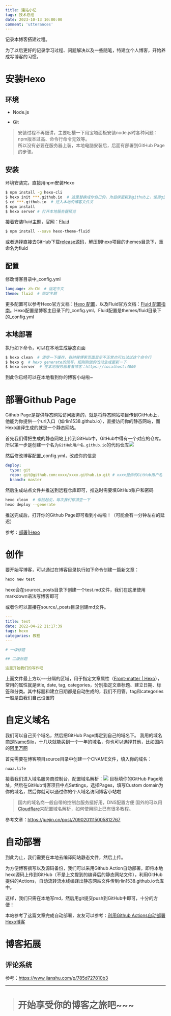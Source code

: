 ```yaml
---
title: 建站小记
tags: 技术总结
date: 2023-10-13 10:00:00
comment: 'utterances'
---
```

记录本博客搭建过程。

为了以后更好的记录学习过程、问题解决以及一些随笔，特建立个人博客，开始养成写博客的习惯。

# 安装Hexo

## 环境

* Node.js

* Git

> 安装过程不再细讲，主要吐槽一下用宝塔面板安装node.js时各种问题：npm版本过高、命令行命令无效等。\
> 所以没有必要在服务器上装，本地电脑安装后，后面有部署到GitHub Page的步骤。

## 安装

环境安装完，直接用npm安装Hexo

``` bash
$ npm install -g hexo-cli
$ hexo init ***.github.io  # 这里替换成你自己的，为后续更新到github上，使用github名字.github.io
$ cd ***.github.io  # 进入本地的博客文件夹
$ npm install
$ hexo server # 打开本地服务器预览
```

接着安装fluid主题，官网：[Fluid](https://hexo.io/themes/)

``` bash
$ npm install --save hexo-theme-fluid
```

或者选择直接去GitHub下载[release源码](https://github.com/fluid-dev/hexo-theme-fluid/releases/tag/v1.9.5)，解压到hexo项目的themes目录下，重命名为fluid

## 配置

修改博客目录中_config.yml

``` yml
language: zh-CN  # 指定中文
theme: fluid  # 指定主题
```

更多配置可以参考Hexo官方文档：[Hexo 配置](https://hexo.io/zh-cn/docs/configuration)，以及Fluid官方文档：[Fluid 配置指南](https://hexo.fluid-dev.com/docs/guide/)。Hexo配置是博客主目录下的_config.yml，Fluid配置是themes/fluid目录下的_config.yml

## 本地部署

执行如下命令，可以在本地生成静态页面

``` bash
$ hexo clean  # 清空一下缓存，有时候博客页面显示不正常也可以试试这个命令行
$ hexo g  # hexo generate的简写，把刚刚做的改动生成更新一下
$ hexo server  # 在本地服务器看看博客：https://localhost:4000
```

到此你已经可以在本地看到你的博客小站啦~

# 部署Github Page

Github Page是提供静态网站访问服务的，就是将静态网站项目传到GitHub上，他能为你提供一个url入口（如rlin1538.github.io），直接访问你的静态网站，而Hexo编译生成的就是一个静态网站。

首先我们得把生成的静态网站上传到GitHub中，GitHub中得有一个对应的仓库。所以第一步是创建一个名为`GitHub用户名.github.io`的代码仓库![](001.png)

然后修改博客配置_config.yml，改成你的信息

``` yml
deploy:
  type: git
  repo: git@github.com:xxxx/xxxx.github.io.git # xxxx是你的GitHub用户名
  branch: master
```

然后生成站点文件并推送到远程仓库即可，推送时需要填GitHub账户和密码

``` bash
hexo clean  # 保险起见，每次我们都清空一下
hexo deploy --generate
```

推送完成后，打开你的Github Page即可看到小站啦！（可能会有一分钟左右的延迟）

参考：[部署|Hexo](https://hexo.io/zh-cn/docs/one-command-deployment)

# 创作

要开始写博客，可以通过在博客目录执行如下命令创建一篇新文章：

``` bash
hexo new test
```
hexo会在source/_posts目录下创建一个test.md文件，我们在这里使用markdown语法写博客即可

或者你可以直接在source/_posts目录创建md文件。

``` yml
---
title: test
date: 2022-04-22 21:17:39
tags: hexo
categories: 教程
---

# 一级标题

## 二级标题

这里开始我们的写作吧
```

上面文件最上方以---分隔的区域，用于指定文章属性（[Front-matter | Hexo](https://hexo.io/zh-cn/docs/front-matter)），常用的属性就是title, date, tag, categories，分别指定文章标题、建立日期、标签和分类。其中标题和建立日期都是自动生成的，我们不用管。tag和categories一般是由我们自己设置的

# 自定义域名

我们可以自己买个域名，然后把GitHub Page绑定到自己的域名下。
我用的域名商是[NameSilo](https://www.namesilo.com/)，十几块就能买到一个一年的域名，你也可以选择其他，比如国内的[阿里万网](https://wanwang.aliyun.com)

首先需要在博客项目source目录中创建一个CNAME文件，填入你的域名：

```
nuaa.life
```

接着我们进入域名服务商控制台，配置域名解析：![](2023-10-14-13-27-21.png)
目标填你的GitHub Page地址，然后在GitHub博客项目中点Settings，选择Pages，填写Custom domain为你的域名，然后你就可以通过你的个人域名访问博客小站啦

> 国内的域名商一般自带的控制台服务挺好用，DNS配置方便
> 国外的可以用[Cloudflare](https://cloudflare.com)来配置域名解析，如何使用网上已有很多教程。

参考文章：https://juejin.cn/post/7090201115005812767

# 自动部署

到此为止，我们需要在本地去编译网站静态文件，然后上传。

为方便博客撰写以及源码备份，我们可以采用Github Action自动部署，即将本地hexo源码上传到GitHub（不是上文提到的编译后的静态网站文件），利用GitHub提供的Actions，自动流转流水线编译出静态网站文件传到rlin1538.github.io仓库中。

这样，我们只需在本地写md，然后用git提交push到GitHub中即可，十分的方便！

本站参考了这篇文章完成自动部署，友友可以参考：[利用Github Actions自动部署Hexo博客](https://sanonz.github.io/2020/deploy-a-hexo-blog-from-github-actions/)


# 博客拓展

## 评论系统

参考：https://www.jianshu.com/p/785d727810b3

---

> # 开始享受你的博客之旅吧~~~